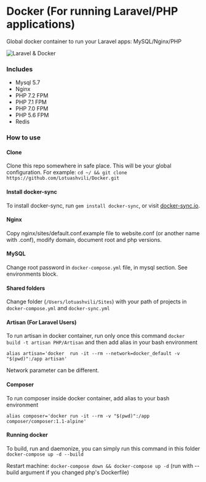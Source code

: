# Docker (For running Laravel/PHP applications)

Global docker container to run your Laravel apps: MySQL/Nginx/PHP

![Laravel & Docker](https://cloud.githubusercontent.com/assets/6238393/24731434/06790214-1a7b-11e7-87d7-f7c0aa71be17.png)

### Includes

+ Mysql 5.7
+ Nginx
+ PHP 7.2 FPM
+ PHP 7.1 FPM
+ PHP 7.0 FPM
+ PHP 5.6 FPM
+ Redis

### How to use

#### Clone

Clone this repo somewhere in safe place. This will be your global configuration. For example: `cd ~/ && git clone https://github.com/Lotuashvili/Docker.git`

#### Install docker-sync

To install docker-sync, run `gem install docker-sync`, or visit [docker-sync.io](http://docker-sync.io/).

#### Nginx

Copy nginx/sites/default.conf.example file to website.conf (or another name with .conf), modify domain, document root and php versions.

#### MySQL

Change root password in `docker-compose.yml` file, in mysql section. See environments block.

#### Shared folders

Change folder (`/Users/lotuashvili/Sites`) with your path of projects in `docker-compose.yml` and `docker-sync.yml`

#### Artisan (For Laravel Users)

To run artisan in docker container, run only once this command `docker build -t artisan PHP/Artisan` and then add alias in your bash environment

```
alias artisan='docker  run -it --rm --network=docker_default -v "$(pwd)":/app artisan'
```

Network parameter can be different.

#### Composer

To run composer inside docker container, add alias to your bash environment

```
alias composer='docker run -it --rm -v "$(pwd)":/app composer/composer:1.1-alpine'
```

#### Running docker

To build, run and daemonize, you can simply run this command in this folder `docker-compose up -d --build`

Restart machine: `docker-compose down && docker-compose up -d` (run with --build argument if you changed php's Dockerfile)
